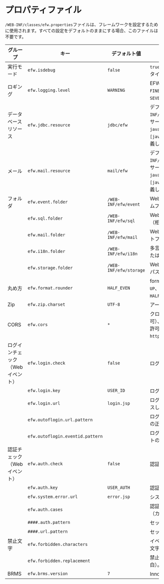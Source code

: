 # プロパティファイル

`/WEB-INF/classes/efw.properties`ファイルは、フレームワークを設定するために使用されます。すべての設定をデフォルトのままにする場合、このファイルは不要です。

| グループ | キー | デフォルト値 | 説明 |
|---|---|---|---|
| 実行モード | `efw.isdebug` | `false` | `true`の場合、プログラムの変更はリアルタイムでメモリにロードされます。 |
| ロギング | `efw.logging.level` | `WARNING` | EFWログ出力レベル：`ALL`、`FINEST`、`FINER`、`FINE`、`CONFIG`、`INFO`、`WARNING`、`SEVERE`、`OFF` |
| データベースリソース | `efw.jdbc.resource` | `jdbc/efw` | デフォルトのJDBCリソース名（`/META-INF/context.xml`で定義）。Tomcat以外のサーバーでは、JNDI（例：`java:xxx/yyy/zzz`または`[java:comp/env/]jdbc/efw`）を介して定義します。 |
| メール | `efw.mail.resource` | `mail/efw` | デフォルトのメールリソース名（`/META-INF/context.xml`で定義）。Tomcat以外のサーバーでは、JNDI（例：`java:xxx/yyy/zzz`または`[java:comp/env/]mail/efw`）を介して定義します。 |
| フォルダ | `efw.event.folder` | `/WEB-INF/efw/event` | Webアプリケーションイベントプログラムフォルダ（相対パスまたは絶対パス）。 |
|  | `efw.sql.folder` | `/WEB-INF/efw/sql` | Webアプリケーション外部SQLフォルダ（相対パスまたは絶対パス）。 |
|  | `efw.mail.folder` | `/WEB-INF/efw/mail` | Webアプリケーションメールテンプレートフォルダ（相対パスまたは絶対パス）。 |
|  | `efw.i18n.folder` | `/WEB-INF/efw/i18n` | 多言語プロパティフォルダ（相対パスまたは絶対パス）。 |
|  | `efw.storage.folder` | `/WEB-INF/efw/storage` | WebアプリケーションI/Oフォルダ（相対パスまたは絶対パス）。 |
| 丸め方 | `efw.format.rounder` | `HALF_EVEN` | formatメソッドのデフォルトの丸め方：`UP`、`DOWN`、`CEILING`、`FLOOR`、`HALF_UP`、`HALF_DOWN`、`HALF_EVEN` |
| Zip | `efw.zip.charset` | `UTF-8` | アーカイブと抽出の文字セット。 |
| CORS | `efw.cors` | `*` | クロスドメイン通信設定：`*`（すべて許可）、`null`（すべて拒否）、または特定の許可（例：`http://0.0.0.0:8080,http://9.9.9.9`）。 |
| ログインチェック（Webイベント） | `efw.login.check` | `false` | ログインチェックの有効/無効。 |
|  | `efw.login.key` | `USER_ID` | ログインチェックのセッションキー。 |
|  | `efw.login.url` | `login.jsp` | ログインページURL（未ログインでアクセスした場合に表示）。 |
|  | `efw.outoflogin.url.pattern` |  | ログインチェックから除外されるページの正規表現。 |
|  | `efw.outoflogin.eventid.pattern` |  | ログインチェックから除外されるイベントの正規表現。 |
| 認証チェック（Webイベント） | `efw.auth.check` | `false` | 認証チェックの有効/無効。 |
|  | `efw.auth.key` | `USER_AUTH` | 認証チェックのセッションキー。 |
|  | `efw.system.error.url` | `error.jsp` | システムエラーページURL。 |
|  | `efw.auth.cases` |  | 認証/ページセットを定義する認証ケース（カンマ区切り）。 |
|  | `####.auth.pattern` |  | セット内の認証の正規表現。 |
|  | `####.url.pattern` |  | セット内のページの正規表現。 |
| 禁止文字 | `efw.forbidden.characters` |  | イベントJSパラメータで禁止されている文字。 |
|  | `efw.forbidden.replacement` |  | 禁止文字の置換文字（削除する場合は空白）。 |
| BRMS | `efw.brms.version` | `7` | InnoRulesのバージョン。 |
